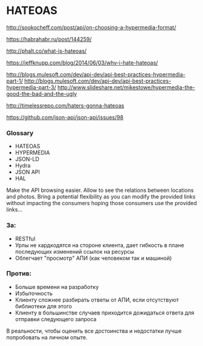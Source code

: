 # HATEOAS

http://sookocheff.com/post/api/on-choosing-a-hypermedia-format/

https://habrahabr.ru/post/144259/

http://phalt.co/what-is-hateoas/

https://jeffknupp.com/blog/2014/06/03/why-i-hate-hateoas/

http://blogs.mulesoft.com/dev/api-dev/api-best-practices-hypermedia-part-1/
http://blogs.mulesoft.com/dev/api-dev/api-best-practices-hypermedia-part-3/
http://www.slideshare.net/mikestowe/hypermedia-the-good-the-bad-and-the-ugly

http://timelessrepo.com/haters-gonna-hateoas

https://github.com/json-api/json-api/issues/98



### Glossary

* HATEOAS
* HYPERMEDIA
* JSON-LD
* Hydra
* JSON API
* HAL

Make the API browsing easier.
Allow to see the relations between locations and photos.
Bring a potential flexibility as you can modify the provided links without impacting the consumers hoping those consumers use the provided links…

### За:

* RESTful
* Урлы не хардкодятся на стороне клиента, дает гибкость в плане последующих изменений ссылок на ресурсы
* Облегчает "просмотр" АПИ (как человеком так и машиной)

### Против:

* Больше времени на разработку
* Избыточность
* Клиенту сложнее разбирать ответы от АПИ, если отсутствуют библиотеки для этого
* Клиенту в большинстве случаев приходится дожидаться ответа для отправки следующего запроса

В реальности, чтобы оценить все достоинства и недостатки лучше попробовать на личном опыте.
